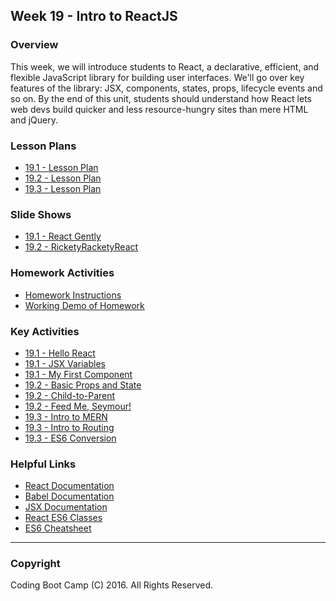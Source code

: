 ## Week 19 - Intro to ReactJS

### Overview

This week, we will introduce students to React, a declarative, efficient, and flexible JavaScript library for building user interfaces. We'll go over key features of the library: JSX, components, states, props, lifecycle events and so on. By the end of this unit, students should understand how React lets web devs build quicker and less resource-hungry sites than mere HTML and jQuery.

### Lesson Plans

* [19.1 - Lesson Plan](1-Class-Content/19.1/19.1-Lessonplan.md)
* [19.2 - Lesson Plan](1-Class-Content/19.2/19.2-Lessonplan.md)
* [19.3 - Lesson Plan](1-Class-Content/19.3/19.3-Lessonplan.md)

### Slide Shows

* [19.1 - React Gently](1-Class-Content/19.1/Slide-Shows)
* [19.2 - RicketyRacketyReact](1-Class-Content/19.2/Slide-Shows)

### Homework Activities

* [Homework Instructions](2-Homework/Instructions/homework_instructions.md)
* [Working Demo of Homework](https://react-is-awesome.herokuapp.com/)

### Key Activities

* [19.1 - Hello React](1-Class-Content/19.1/Activities/02-HelloReact)
* [19.1 - JSX Variables](1-Class-Content/19.1/Activities/05-JSXVariables)
* [19.1 - My First Component](1-Class-Content/19.1/Activities/07-MyFirstComponent)
* [19.2 - Basic Props and State](1-Class-Content/19.2/Activities/02-BasicPropsState)
* [19.2 - Child-to-Parent](1-Class-Content/19.2/Activities/03-Parent-to-Child-Students)
* [19.2 - Feed Me, Seymour!](1-Class-Content/19.2/Activities/06-FeedMeSeymour-Students)
* [19.3 - Intro to MERN](1-Class-Content/19.3/Activities/01-IntroMERN)
* [19.3 - Intro to Routing](1-Class-Content/19.3/Activities/03-IntroRouting)
* [19.3 - ES6 Conversion](1-Class-Content/19.3/Activities/07-ES6-Address-Students)

### Helpful Links

* [React Documentation](https://facebook.github.io/react/docs/getting-started.html)
* [Babel Documentation](https://babeljs.io/docs/setup/#installation)
* [JSX Documentation](https://facebook.github.io/react/docs/jsx-in-depth.html)
* [React ES6 Classes](https://facebook.github.io/react/docs/reusable-components.html#es6-classes)
* [ES6 Cheatsheet](https://github.com/DrkSephy/es6-cheatsheet)

- - -

### Copyright

Coding Boot Camp (C) 2016. All Rights Reserved.
